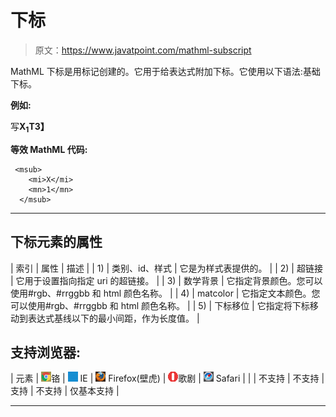 # 下标

> 原文：<https://www.javatpoint.com/mathml-subscript>

MathML 下标是用<msub>标记创建的。它用于给表达式附加下标。它使用以下语法:<msub>基础下标</msub>。</msub>

**例如:**

写**X<sub>1</sub>T3】**

**等效 MathML 代码:**

```
 <msub>
    <mi>X</mi>
    <mn>1</mn>
  </msub> 

```

* * *

## 下标元素的属性

| 索引 | 属性 | 描述 |
| 1) | 类别、id、样式 | 它是为样式表提供的。 |
| 2) | 超链接 | 它用于设置指向指定 uri 的超链接。 |
| 3) | 数学背景 | 它指定背景颜色。您可以使用#rgb、#rrggbb 和 html 颜色名称。 |
| 4) | matcolor | 它指定文本颜色。您可以使用#rgb、#rrggbb 和 html 颜色名称。 |
| 5) | 下标移位 | 它指定将下标移动到表达式基线以下的最小间距，作为长度值。 |

## 支持浏览器:

| 元素 | ![chrome browser](img/4fbdc93dc2016c5049ed108e7318df19.png)铬 | ![ie browser](img/83dd23df1fe8373fd5bf054b2c1dd88b.png) IE | ![firefox browser](img/4f001fff393888a8a807ed29b28145d1.png) Firefox(壁虎) | ![opera browser](img/6cad4a592cc69a052056a0577b4aac65.png)歌剧 | ![safari browser](img/a0f6a9711a92203c5dc5c127fe9c9fca.png) Safari |
|  | 不支持 | 不支持 | 支持 | 不支持 | 仅基本支持 |

* * *